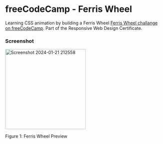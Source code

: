 # freeCodeCamp - Ferris Wheel

Learning CSS animation by building a Ferris Wheel [Ferris Wheel challange on freeCodeCamp](https://www.freecodecamp.org/learn/2022/responsive-web-design/learn-css-animation-by-building-a-ferris-wheel/step-1). Part of the Responsive Web Design Certificate.

### Screenshot

<img width="258" alt="Screenshot 2024-01-21 212558" src="https://github.com/gab-holik/freeCodeCamp---Ferris-Wheel/assets/97192580/9c5759f8-c08b-4dde-aea8-9bb6c139d251">


Figure 1: Ferris Wheel Preview
